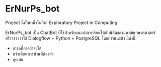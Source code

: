 # ErNurPs_bot
 Project นี้เป็นหนึ่งในวิชา Exploratory Project in Computing 
 
 ErNurPs_bot เป็น ChatBot ที่ใช้สำหรับแนะนำการเรียนให้กับนิสิตของมหาลัยเกษตรศาสตร์ ศรีราชา  เราใช้ Dialogflow + Python + PostgreSQL
 โดยการแนะนำ มีดังนี้
  - เกรดที่คาดว่าจะได้
  - แจ้งเตือนการบ้านที่ต้องส่ง
  - คุยเล่น 
  





